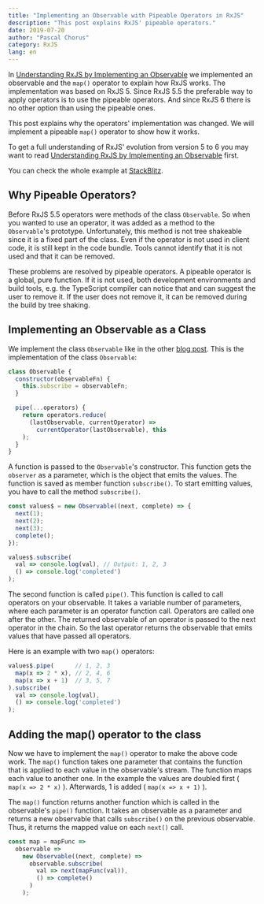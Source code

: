 ```yaml
---
title: "Implementing an Observable with Pipeable Operators in RxJS"
description: "This post explains RxJS' pipeable operators."
date: 2019-07-20
author: "Pascal Chorus"
category: RxJS
lang: en
---
```


In [Understanding RxJS by Implementing an Observable](understanding-rx-js-by-implementing-an-observable)
we implemented an observable and the `map()` operator to explain how RxJS works.
The implementation was based on RxJS 5.
Since RxJS 5.5 the preferable way to apply operators is to use the pipeable operators.
And since RxJS 6 there is no other option than using the pipeable ones.

This post explains why the operators' implementation was changed.
We will implement a pipeable `map()` operator to show how it works. 

To get a full understanding of RxJS' evolution from version 5 to 6 you may want
to read [Understanding RxJS by Implementing an Observable](understanding-rx-js-by-implementing-an-observable) first.

You can check the whole example at [StackBlitz](https://stackblitz.com/edit/rxjs-implementation).

## Why Pipeable Operators?

Before RxJS 5.5 operators were methods of the class `Observable`.
So when you wanted to use an operator, it was added as a method to the
`Observable`'s prototype.
Unfortunately, this method is not tree shakeable since it is a fixed part
of the class. Even if the operator is not used in client code, it is still
kept in the code bundle.
Tools cannot identify that it is not used and that it can be removed.

These problems are resolved by pipeable operators.
A pipeable operator is a global, pure function.
If it is not used, both development environments and build tools, e.g. the
TypeScript compiler can notice that and can suggest the user to remove it.
If the user does not remove it, it can be removed during the build by tree shaking. 


## Implementing an Observable as a Class

We implement the class `Observable` like in the other [blog post](understanding-rx-js-by-implementing-an-observable).
This is the implementation of the class `Observable`:
 
```javascript
class Observable {
  constructor(observableFn) {
    this.subscribe = observableFn;
  }

  pipe(...operators) {
    return operators.reduce(
      (lastObservable, currentOperator) =>
        currentOperator(lastObservable), this
    );
  }
}
```

A function is passed to the `Observable`'s constructor.
This function gets the `observer` as a parameter, which is the object that emits the values.
The function is saved as member function `subscribe()`.
To start emitting values, you have to call the method `subscribe()`.

```javascript
const values$ = new Observable((next, complete) => {
  next(1);
  next(2);
  next(3);
  complete();
});

values$.subscribe(
  val => console.log(val), // Output: 1, 2, 3
  () => console.log('completed')
);
```

The second function is called `pipe()`.
This function is called to call operators on your observable.
It takes a variable number of parameters, where each parameter is an operator function call.
Operators are called one after the other.
The returned observable of an operator is passed to the next operator in the chain.
So the last operator returns the observable that emits values that have passed all
operators.

Here is an example with two `map()` operators:

```javascript
values$.pipe(      // 1, 2, 3
  map(x => 2 * x), // 2, 4, 6
  map(x => x + 1)  // 3, 5, 7
).subscribe(
  val => console.log(val),
  () => console.log('completed')
);
```


## Adding the map() operator to the class

Now we have to implement the `map()` operator to make the above code work.
The `map()` function takes one parameter that contains the function that is applied
to each value in the observable's stream. The function maps each value to another one.
In the example the values are doubled first ( `map(x => 2 * x)` ).
Afterwards, 1 is added ( `map(x => x + 1)` ).

The `map()` function returns another function which is called in the observable's `pipe()` function.
It takes an observable as a parameter and returns a new observable that calls `subscribe()` on the
previous observable. Thus, it returns the mapped value on each `next()` call.  

```javascript
const map = mapFunc =>
  observable =>
    new Observable((next, complete) =>
      observable.subscribe(
        val => next(mapFunc(val)),
        () => complete()
      )
    );
```
